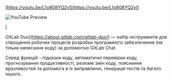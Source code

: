 <!--
date: 2024-03-04T10:14:43
-->


[https://youtu.be/L1o808YQ2vI](https://youtu.be/L1o808YQ2vI)

![YouTube Preview](https://img.youtube.com/vi/L1o808YQ2vI/mqdefault.jpg)

 [

GitLab Duo](https://about.gitlab.com/gitlab-duo/) — набір інструментів для спрощення робочих процесів розробки програмного забезпечення (не тільки написання коду) за допомогою GitLab Chat. 

Серед функцій - підказки коду, автоматичні перевірки коду, прогнозування продуктивності, резюме змін коду, пояснення вразливостей та допомога в їх виправленні, генерація тестів та багато іншого.